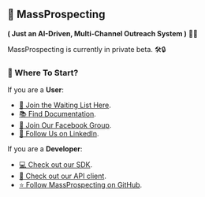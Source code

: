 ## 🚀 MassProspecting

**( Just an AI-Driven, Multi-Channel Outreach System )** 🤖✨

MassProspecting is currently in private beta. 🛠️🔒

### 🌟 Where To Start?

If you are a **User**:

- [🚀 Join the Waiting List Here](https://massprospecting.com/landing/soon).
- [📚 Find Documentation](https://github.com/MassProspecting/docs).
- [👥 Join Our Facebook Group](https://www.facebook.com/groups/massprospecting).
- [🔗 Follow Us on LinkedIn](https://www.linkedin.com/company/massprospecting).

If you are a **Developer**:

- [💻 Check out our SDK](https://github.com/MassProspecting/mass-sdk).
- [🔌 Check out our API client](https://github.com/massprospecting/mass-client).
- [⭐️ Follow MassProspecting on GitHub](https://github.com/MassProspecting).

